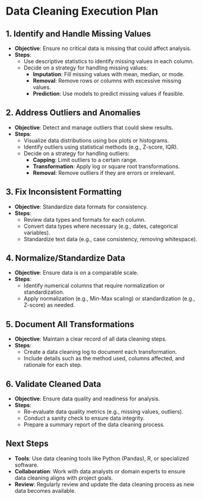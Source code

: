 # Data Cleaning Execution Plan

## 1. Identify and Handle Missing Values
- **Objective**: Ensure no critical data is missing that could affect analysis.
- **Steps**:
  - Use descriptive statistics to identify missing values in each column.
  - Decide on a strategy for handling missing values:
    - **Imputation**: Fill missing values with mean, median, or mode.
    - **Removal**: Remove rows or columns with excessive missing values.
    - **Prediction**: Use models to predict missing values if feasible.

## 2. Address Outliers and Anomalies
- **Objective**: Detect and manage outliers that could skew results.
- **Steps**:
  - Visualize data distributions using box plots or histograms.
  - Identify outliers using statistical methods (e.g., Z-score, IQR).
  - Decide on a strategy for handling outliers:
    - **Capping**: Limit outliers to a certain range.
    - **Transformation**: Apply log or square root transformations.
    - **Removal**: Remove outliers if they are errors or irrelevant.

## 3. Fix Inconsistent Formatting
- **Objective**: Standardize data formats for consistency.
- **Steps**:
  - Review data types and formats for each column.
  - Convert data types where necessary (e.g., dates, categorical variables).
  - Standardize text data (e.g., case consistency, removing whitespace).

## 4. Normalize/Standardize Data
- **Objective**: Ensure data is on a comparable scale.
- **Steps**:
  - Identify numerical columns that require normalization or standardization.
  - Apply normalization (e.g., Min-Max scaling) or standardization (e.g., Z-score) as needed.

## 5. Document All Transformations
- **Objective**: Maintain a clear record of all data cleaning steps.
- **Steps**:
  - Create a data cleaning log to document each transformation.
  - Include details such as the method used, columns affected, and rationale for each step.

## 6. Validate Cleaned Data
- **Objective**: Ensure data quality and readiness for analysis.
- **Steps**:
  - Re-evaluate data quality metrics (e.g., missing values, outliers).
  - Conduct a sanity check to ensure data integrity.
  - Prepare a summary report of the data cleaning process.

## Next Steps
- **Tools**: Use data cleaning tools like Python (Pandas), R, or specialized software.
- **Collaboration**: Work with data analysts or domain experts to ensure data cleaning aligns with project goals.
- **Review**: Regularly review and update the data cleaning process as new data becomes available. 